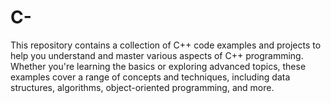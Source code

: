 # C-
This repository contains a collection of C++ code examples and projects to help you understand and master various aspects of C++ programming. Whether you're learning the basics or exploring advanced topics, these examples cover a range of concepts and techniques, including data structures, algorithms, object-oriented programming, and more.
